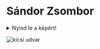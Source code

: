 # Sándor Zsombor

<details>
  <summary>Nyisd le a képért!</summary>
  <img src="https://github.com/user-attachments/assets/da4a645c-e9cc-46fb-a4bd-f743c6c32bb6">
</details>



![kicsi udvar](https://github.com/user-attachments/assets/da4a645c-e9cc-46fb-a4bd-f743c6c32bb6)
